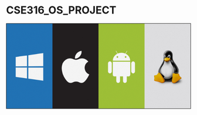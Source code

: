 # CSE316_OS_PROJECT

<img src= "https://github.com/shubham007kumar/CSE316_OS_PROJECT/blob/base/Resources/img_5b68e80f77e33.png">





